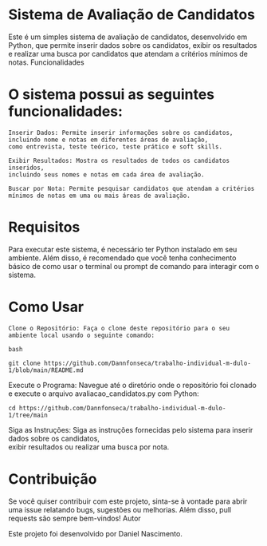 # Sistema de Avaliação de Candidatos

Este é um simples sistema de avaliação de candidatos, desenvolvido em Python, que permite inserir dados sobre os candidatos, 
exibir os resultados e realizar uma busca por candidatos que atendam a critérios mínimos de notas.
Funcionalidades

# O sistema possui as seguintes funcionalidades:

    Inserir Dados: Permite inserir informações sobre os candidatos, incluindo nome e notas em diferentes áreas de avaliação, 
    como entrevista, teste teórico, teste prático e soft skills.

    Exibir Resultados: Mostra os resultados de todos os candidatos inseridos, 
    incluindo seus nomes e notas em cada área de avaliação.

    Buscar por Nota: Permite pesquisar candidatos que atendam a critérios mínimos de notas em uma ou mais áreas de avaliação.

# Requisitos

Para executar este sistema, é necessário ter Python instalado em seu ambiente. Além disso, é recomendado que você tenha 
conhecimento básico de como usar o terminal ou prompt de comando para interagir com o sistema.

# Como Usar

    Clone o Repositório: Faça o clone deste repositório para o seu ambiente local usando o seguinte comando:

    bash

`git clone https://github.com/Dannfonseca/trabalho-individual-m-dulo-1/blob/main/README.md`

Execute o Programa: Navegue até o diretório onde o repositório foi clonado e execute o arquivo avaliacao_candidatos.py 
com Python:


`cd https://github.com/Dannfonseca/trabalho-individual-m-dulo-1/tree/main`

Siga as Instruções: Siga as instruções fornecidas pelo sistema para inserir dados sobre os candidatos,  
exibir resultados ou realizar uma busca por nota.

# Contribuição

Se você quiser contribuir com este projeto, sinta-se à vontade para abrir uma issue relatando bugs, 
sugestões ou melhorias. Além disso, pull requests são sempre bem-vindos!
Autor

Este projeto foi desenvolvido por Daniel Nascimento.
